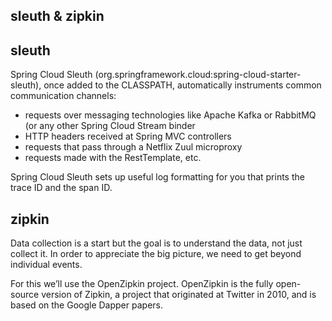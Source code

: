 sleuth & zipkin
----------
## sleuth
Spring Cloud Sleuth (org.springframework.cloud:spring-cloud-starter-sleuth), once added to the CLASSPATH, automatically instruments common communication channels:

* requests over messaging technologies like Apache Kafka or RabbitMQ (or any other Spring Cloud Stream binder
* HTTP headers received at Spring MVC controllers
* requests that pass through a Netflix Zuul microproxy
* requests made with the RestTemplate, etc.

Spring Cloud Sleuth sets up useful log formatting for you that prints the trace ID and the span ID. 

## zipkin
Data collection is a start but the goal is to understand the data, not just collect it. In order to appreciate the big picture, we need to get beyond individual events.

For this we’ll use the OpenZipkin project. OpenZipkin is the fully open-source version of Zipkin, a project that originated at Twitter in 2010, and is based on the Google Dapper papers.


